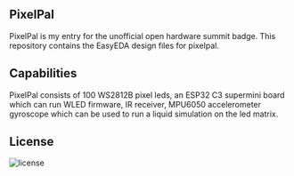 ## PixelPal

PixelPal is my entry for the unofficial open hardware summit badge. This repository contains the EasyEDA design files for pixelpal.

## Capabilities

PixelPal consists of 100 WS2812B pixel leds, an ESP32 C3 supermini board which can run WLED firmware, IR receiver, MPU6050 accelerometer gyroscope which can be used to run a liquid simulation on the led matrix.

## License
![license](https://github.com/user-attachments/assets/1875980a-61b8-41d5-86c5-de8ed3d50443)
